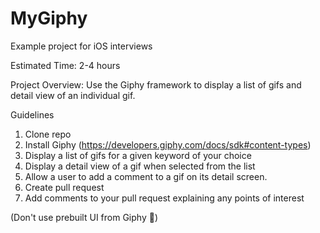 # MyGiphy
Example project for iOS interviews

Estimated Time: 2-4 hours

Project Overview: Use the Giphy framework to display a list of gifs and detail view of an individual gif. 

Guidelines

1. Clone repo
2. Install Giphy (https://developers.giphy.com/docs/sdk#content-types)
3. Display a list of gifs for a given keyword of your choice
4. Display a detail view of a gif when selected from the list 
5. Allow a user to add a comment to a gif on its detail screen. 
6. Create pull request 
7. Add comments to your pull request explaining any points of interest

(Don't use prebuilt UI from Giphy 😬)


